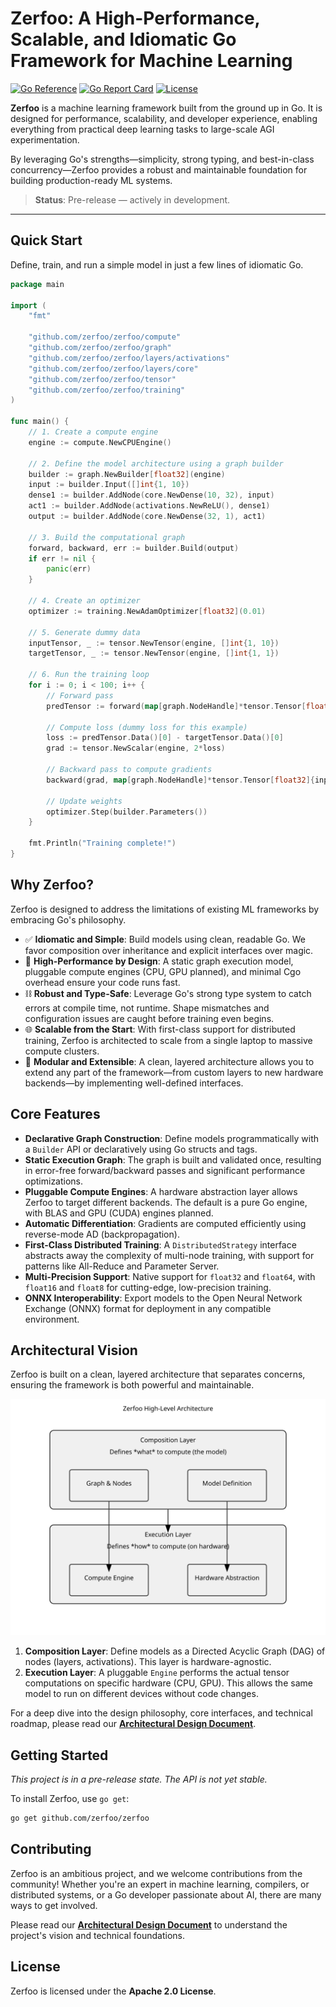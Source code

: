 # Zerfoo: A High-Performance, Scalable, and Idiomatic Go Framework for Machine Learning

[![Go Reference](https://pkg.go.dev/badge/github.com/zerfoo/zerfoo.svg)](https://pkg.go.dev/github.com/zerfoo/zerfoo)
[![Go Report Card](https://goreportcard.com/badge/github.com/zerfoo/zerfoo)](https://goreportcard.com/report/github.com/zerfoo/zerfoo)
[![License](https://img.shields.io/badge/License-Apache_2.0-blue.svg)](https://opensource.org/licenses/Apache-2.0)

**Zerfoo** is a machine learning framework built from the ground up in Go. It is designed for performance, scalability, and developer experience, enabling everything from practical deep learning tasks to large-scale AGI experimentation.

By leveraging Go's strengths—simplicity, strong typing, and best-in-class concurrency—Zerfoo provides a robust and maintainable foundation for building production-ready ML systems.

> **Status**: Pre-release — actively in development.

---

## Quick Start

Define, train, and run a simple model in just a few lines of idiomatic Go.

```go
package main

import (
	"fmt"

	"github.com/zerfoo/zerfoo/compute"
	"github.com/zerfoo/zerfoo/graph"
	"github.com/zerfoo/zerfoo/layers/activations"
	"github.com/zerfoo/zerfoo/layers/core"
	"github.com/zerfoo/zerfoo/tensor"
	"github.com/zerfoo/zerfoo/training"
)

func main() {
	// 1. Create a compute engine
	engine := compute.NewCPUEngine()

	// 2. Define the model architecture using a graph builder
	builder := graph.NewBuilder[float32](engine)
	input := builder.Input([]int{1, 10})
	dense1 := builder.AddNode(core.NewDense(10, 32), input)
	act1 := builder.AddNode(activations.NewReLU(), dense1)
	output := builder.AddNode(core.NewDense(32, 1), act1)

	// 3. Build the computational graph
	forward, backward, err := builder.Build(output)
	if err != nil {
		panic(err)
	}

	// 4. Create an optimizer
	optimizer := training.NewAdamOptimizer[float32](0.01)

	// 5. Generate dummy data
	inputTensor, _ := tensor.NewTensor(engine, []int{1, 10})
	targetTensor, _ := tensor.NewTensor(engine, []int{1, 1})

	// 6. Run the training loop
	for i := 0; i < 100; i++ {
		// Forward pass
		predTensor := forward(map[graph.NodeHandle]*tensor.Tensor[float32]{input: inputTensor})

		// Compute loss (dummy loss for this example)
		loss := predTensor.Data()[0] - targetTensor.Data()[0]
		grad := tensor.NewScalar(engine, 2*loss)

		// Backward pass to compute gradients
		backward(grad, map[graph.NodeHandle]*tensor.Tensor[float32]{input: inputTensor})

		// Update weights
		optimizer.Step(builder.Parameters())
	}

	fmt.Println("Training complete!")
}
```

## Why Zerfoo?

Zerfoo is designed to address the limitations of existing ML frameworks by embracing Go's philosophy.

*   ✅ **Idiomatic and Simple**: Build models using clean, readable Go. We favor composition over inheritance and explicit interfaces over magic.
*   🚀 **High-Performance by Design**: A static graph execution model, pluggable compute engines (CPU, GPU planned), and minimal Cgo overhead ensure your code runs fast.
*   ⛓️ **Robust and Type-Safe**: Leverage Go's strong type system to catch errors at compile time, not runtime. Shape mismatches and configuration issues are caught before training even begins.
*   🌐 **Scalable from the Start**: With first-class support for distributed training, Zerfoo is architected to scale from a single laptop to massive compute clusters.
*   🧩 **Modular and Extensible**: A clean, layered architecture allows you to extend any part of the framework—from custom layers to new hardware backends—by implementing well-defined interfaces.

## Core Features

-   **Declarative Graph Construction**: Define models programmatically with a `Builder` API or declaratively using Go structs and tags.
-   **Static Execution Graph**: The graph is built and validated once, resulting in error-free forward/backward passes and significant performance optimizations.
-   **Pluggable Compute Engines**: A hardware abstraction layer allows Zerfoo to target different backends. The default is a pure Go engine, with BLAS and GPU (CUDA) engines planned.
-   **Automatic Differentiation**: Gradients are computed efficiently using reverse-mode AD (backpropagation).
-   **First-Class Distributed Training**: A `DistributedStrategy` interface abstracts away the complexity of multi-node training, with support for patterns like All-Reduce and Parameter Server.
-   **Multi-Precision Support**: Native support for `float32` and `float64`, with `float16` and `float8` for cutting-edge, low-precision training.
-   **ONNX Interoperability**: Export models to the Open Neural Network Exchange (ONNX) format for deployment in any compatible environment.

## Architectural Vision

Zerfoo is built on a clean, layered architecture that separates concerns, ensuring the framework is both powerful and maintainable.

![High-Level Architecture](docs/images/high-level-architecture.svg)

1.  **Composition Layer**: Define models as a Directed Acyclic Graph (DAG) of nodes (layers, activations). This layer is hardware-agnostic.
2.  **Execution Layer**: A pluggable `Engine` performs the actual tensor computations on specific hardware (CPU, GPU). This allows the same model to run on different devices without code changes.

For a deep dive into the design philosophy, core interfaces, and technical roadmap, please read our **[Architectural Design Document](docs/design.md)**.

## Getting Started

*This project is in a pre-release state. The API is not yet stable.*

To install Zerfoo, use `go get`:
```sh
go get github.com/zerfoo/zerfoo
```

## Contributing

Zerfoo is an ambitious project, and we welcome contributions from the community! Whether you're an expert in machine learning, compilers, or distributed systems, or a Go developer passionate about AI, there are many ways to get involved.

Please read our **[Architectural Design Document](docs/design.md)** to understand the project's vision and technical foundations.

## License

Zerfoo is licensed under the **Apache 2.0 License**.